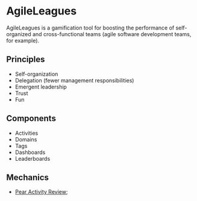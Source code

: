 AgileLeagues
============

AgileLeagues is a gamification tool for boosting the performance of self-organized and cross-functional teams (agile software development teams, for example).

Principles
----------
* Self-organization
* Delegation (fewer management responsibilities)
* Emergent leadership
* Trust
* Fun

Components
----------
* Activities
* Domains
* Tags
* Dashboards
* Leaderboards

Mechanics
---------
* [Pear Activity Review](http://www.agilegamification.org/peer-activity-review/);
